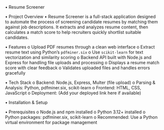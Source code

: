 •	Resume Screener

•	Project Overview
•	Resume Screener is a full-stack application designed to automate the process of screening candidate resumes by matching them against job descriptions. It extracts and analyzes resume content, then calculates a match score to help recruiters quickly shortlist suitable candidates.

•	Features
o	Upload PDF resumes through a clean web interface
o	Extract resume text using Python’s `pdfminer.six`
o	Use `scikit-learn` for text vectorization and similarity scoring
o	Backend API built with Node.js and Express for handling file uploads and processing
o	Displays a resume match score with clear feedback
o	Validates uploaded files and handles errors gracefully

•	Tech Stack
o	Backend: Node.js, Express, Multer (file upload)
o	Parsing & Analysis: Python, pdfminer.six, scikit-learn
o	Frontend: HTML, CSS, JavaScript
o	Deployment: (Add your deployed link here if available)

•	Installation & Setup

•	Prerequisites
o	Node.js and npm installed
o	Python 3.12+ installed
o	Python packages: pdfminer.six, scikit-learn
o	Recommended: Use a Python virtual environment for package management
